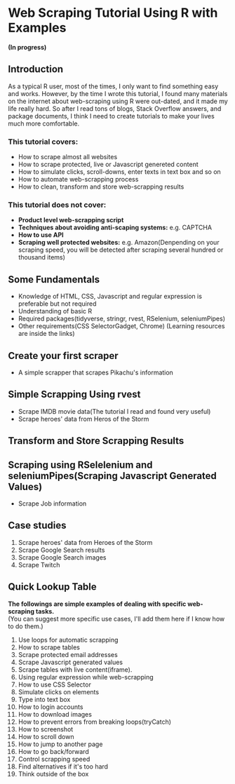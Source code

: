 # Web Scraping Tutorial Using R with Examples

**(In progress)**

## Introduction

As a typical R user, most of the times, I only want to find something easy and works. However, by the time I wrote this tutorial, I found many materials on the internet about web-scraping using R were out-dated, and it made my life really hard. So after I read tons of blogs, Stack Overflow answers, and package documents, I think I need to create tutorials to make your lives much more comfortable.

### This tutorial covers:

+ How to scrape almost all websites
+ How to scrape protected, live or Javascript genereted content
+ How to simulate clicks, scroll-downs, enter texts in text box and so on 
+ How to automate web-scrapping process
+ How to clean, transform and store web-scrapping results


### This tutorial does not cover:

+ **Product level web-scrapping script** 
+ **Techniques about avoiding anti-scaping systems:** e.g. CAPTCHA
+ **How to use API**
+ **Scraping well protected websites:** e.g. Amazon(Denpending on your scraping speed, you will be detected after scraping several hundred or thousand items)

## Some Fundamentals

+ Knowledge of HTML, CSS, Javascript and regular expression is preferable but not required
+ Understanding of basic R
+ Required packages(tidyverse, stringr, rvest, RSelenium, seleniumPipes)
+ Other requirements(CSS SelectorGadget, Chrome)
(Learning resources are inside the links)

## Create your first scraper

+ A simple scrapper that scrapes Pikachu's information

## Simple Scrapping Using rvest

+ Scrape IMDB movie data(The tutorial I read and found very useful)
+ Scrape heroes' data from Heros of the Storm

## Transform and Store Scrapping Results

## Scraping using RSelelenium and seleniumPipes(Scraping Javascript Generated Values)

+ Scrape Job information

## Case studies

1. Scrape heroes' data from Heroes of the Storm
2. Scrape Google Search results
1. Scrape Google Search images
3. Scrape Twitch


## Quick Lookup Table

**The followings are simple examples of dealing with specific web-scraping tasks.**  
(You can suggest more specific use cases, I'll add them here if I know how to do them.)

1. Use loops for automatic scrapping
1. How to scrape tables
1. Scrape protected email addresses
2. Scrape Javascript generated values
3. Scrape tables with live content(iframe).
4. Using regular expression while web-scrapping
5. How to use CSS Selector
6. Simulate clicks on elements
7. Type into text box
1. How to login accounts
8. How to download images
1. How to prevent errors from breaking loops(tryCatch)
1. How to screenshot
1. How to scroll down
1. How to jump to another page
1. How to go back/forward
1. Control scrapping speed
1. Find alternatives if it's too hard
1. Think outside of the box
